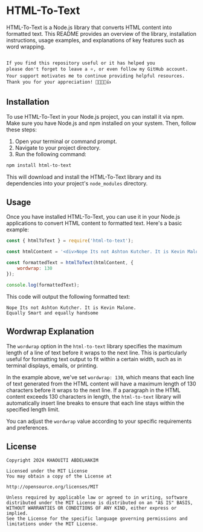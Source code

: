 # HTML-To-Text
HTML-To-Text is a Node.js library that converts HTML content into formatted text. This README provides an overview of the library, installation instructions, usage examples, and explanations of key features such as word wrapping.

```plaintext

If you find this repository useful or it has helped you
please don't forget to leave a ⭐️, or even follow my GitHub account.
Your support motivates me to continue providing helpful resources.
Thank you for your appreciation! 🌟🚀💖😊👍

```

## Installation

To use HTML-To-Text in your Node.js project, you can install it via npm. Make sure you have Node.js and npm installed on your system. Then, follow these steps:

1. Open your terminal or command prompt.
2. Navigate to your project directory.
3. Run the following command:

```bash
npm install html-to-text
```

This will download and install the HTML-To-Text library and its dependencies into your project's `node_modules` directory.

## Usage

Once you have installed HTML-To-Text, you can use it in your Node.js applications to convert HTML content to formatted text. Here's a basic example:

```javascript
const { htmlToText } = require('html-to-text');

const htmlContent = '<div>Nope Its not Ashton Kutcher. It is Kevin Malone. <p>Equally Smart and equally handsome</p></div>';

const formattedText = htmlToText(htmlContent, {
    wordwrap: 130
});

console.log(formattedText);
```

This code will output the following formatted text:

```
Nope Its not Ashton Kutcher. It is Kevin Malone.
Equally Smart and equally handsome
```

## Wordwrap Explanation

The `wordwrap` option in the `html-to-text` library specifies the maximum length of a line of text before it wraps to the next line. This is particularly useful for formatting text output to fit within a certain width, such as in terminal displays, emails, or printing.

In the example above, we've set `wordwrap: 130`, which means that each line of text generated from the HTML content will have a maximum length of 130 characters before it wraps to the next line. If a paragraph in the HTML content exceeds 130 characters in length, the `html-to-text` library will automatically insert line breaks to ensure that each line stays within the specified length limit.

You can adjust the `wordwrap` value according to your specific requirements and preferences.

## License

```
Copyright 2024 KHAOUITI ABDELHAKIM

Licensed under the MIT License
You may obtain a copy of the License at

http://opensource.org/licenses/MIT

Unless required by applicable law or agreed to in writing, software
distributed under the MIT License is distributed on an "AS IS" BASIS,
WITHOUT WARRANTIES OR CONDITIONS OF ANY KIND, either express or implied.
See the License for the specific language governing permissions and
limitations under the MIT License.
```

